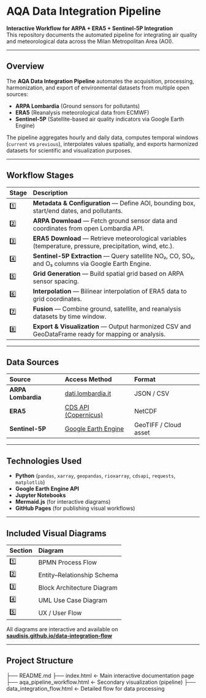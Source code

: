 # AQA Data Integration Pipeline

**Interactive Workflow for ARPA + ERA5 + Sentinel-5P Integration**  
This repository documents the automated pipeline for integrating air quality and meteorological data across the Milan Metropolitan Area (AOI).

---

## Overview

The **AQA Data Integration Pipeline** automates the acquisition, processing, harmonization, and export of environmental datasets from multiple open sources:

- **ARPA Lombardia** (Ground sensors for pollutants)
- **ERA5** (Reanalysis meteorological data from ECMWF)
- **Sentinel-5P** (Satellite-based air quality indicators via Google Earth Engine)

The pipeline aggregates hourly and daily data, computes temporal windows (`current` vs `previous`), interpolates values spatially, and exports harmonized datasets for scientific and visualization purposes.

---

## Workflow Stages

| Stage | Description |
|:------|:-------------|
| 1️⃣ | **Metadata & Configuration** — Define AOI, bounding box, start/end dates, and pollutants. |
| 2️⃣ | **ARPA Download** — Fetch ground sensor data and coordinates from open Lombardia API. |
| 3️⃣ | **ERA5 Download** — Retrieve meteorological variables (temperature, pressure, precipitation, wind, etc.). |
| 4️⃣ | **Sentinel-5P Extraction** — Query satellite NO₂, CO, SO₂, and O₃ columns via Google Earth Engine. |
| 5️⃣ | **Grid Generation** — Build spatial grid based on ARPA sensor spacing. |
| 6️⃣ | **Interpolation** — Bilinear interpolation of ERA5 data to grid coordinates. |
| 7️⃣ | **Fusion** — Combine ground, satellite, and reanalysis datasets by time window. |
| 8️⃣ | **Export & Visualization** — Output harmonized CSV and GeoDataFrame ready for mapping or analysis. |

---

## Data Sources

| Source | Access Method | Format |
|:--------|:--------------|:--------|
| **ARPA Lombardia** | [dati.lombardia.it](https://www.dati.lombardia.it) | JSON / CSV |
| **ERA5** | [CDS API (Copernicus)](https://cds.climate.copernicus.eu/api-how-to) | NetCDF |
| **Sentinel-5P** | [Google Earth Engine](https://developers.google.com/earth-engine/datasets/catalog/sentinel-5p) | GeoTIFF / Cloud asset |

---

## Technologies Used

- **Python** (`pandas`, `xarray`, `geopandas`, `rioxarray`, `cdsapi`, `requests`, `matplotlib`)
- **Google Earth Engine API**
- **Jupyter Notebooks**
- **Mermaid.js** (for interactive diagrams)
- **GitHub Pages** (for publishing visual workflows)

---

## Included Visual Diagrams

| Section | Diagram |
|:--------|:---------|
| 1️⃣ | BPMN Process Flow |
| 2️⃣ | Entity–Relationship Schema |
| 3️⃣ | Block Architecture Diagram |
| 4️⃣ | UML Use Case Diagram |
| 5️⃣ | UX / User Flow |

All diagrams are interactive and available on  
**[saudisis.github.io/data-integration-flow](https://saudisis.github.io/data-integration-flow/)**

---

## Project Structure

├── README.md
├── index.html ← Main interactive documentation page
├── aqa_pipeline_workflow.html ← Secondary visualization (pipeline)
├── data_integration_flow.html ← Detailed flow for data processing
